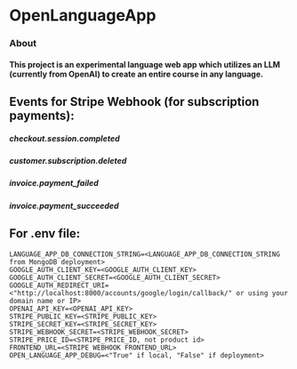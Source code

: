 # OpenLanguageApp

### About
#### This project is an experimental language web app which utilizes an LLM (currently from OpenAI) to create an entire course in any language.

## Events for Stripe Webhook (for subscription payments):
##### checkout.session.completed
##### customer.subscription.deleted
##### invoice.payment_failed
##### invoice.payment_succeeded

## For .env file:

```
LANGUAGE_APP_DB_CONNECTION_STRING=<LANGUAGE_APP_DB_CONNECTION_STRING from MongoDB deployment>
GOOGLE_AUTH_CLIENT_KEY=<GOOGLE_AUTH_CLIENT_KEY>
GOOGLE_AUTH_CLIENT_SECRET=<GOOGLE_AUTH_CLIENT_SECRET>
GOOGLE_AUTH_REDIRECT_URI=<"http://localhost:8000/accounts/google/login/callback/" or using your domain name or IP>
OPENAI_API_KEY=<OPENAI_API_KEY>
STRIPE_PUBLIC_KEY=<STRIPE_PUBLIC_KEY>
STRIPE_SECRET_KEY=<STRIPE_SECRET_KEY>
STRIPE_WEBHOOK_SECRET=<STRIPE_WEBHOOK_SECRET>
STRIPE_PRICE_ID=<STRIPE_PRICE_ID, not product id>
FRONTEND_URL=<STRIPE WEBHOOK FRONTEND_URL>
OPEN_LANGUAGE_APP_DEBUG=<"True" if local, "False" if deployment>
```
